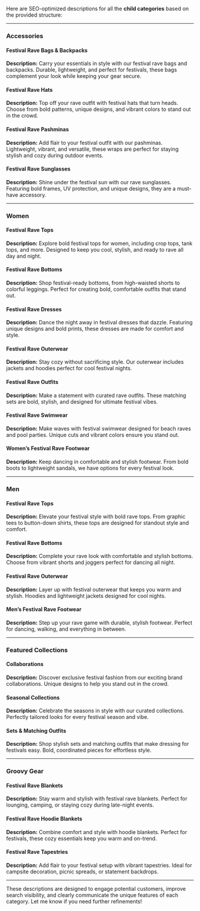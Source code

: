 Here are SEO-optimized descriptions for all the **child categories** based on the provided structure:

---

### **Accessories**
#### **Festival Rave Bags & Backpacks**  
**Description:** Carry your essentials in style with our festival rave bags and backpacks. Durable, lightweight, and perfect for festivals, these bags complement your look while keeping your gear secure.  

#### **Festival Rave Hats**  
**Description:** Top off your rave outfit with festival hats that turn heads. Choose from bold patterns, unique designs, and vibrant colors to stand out in the crowd.  

#### **Festival Rave Pashminas**  
**Description:** Add flair to your festival outfit with our pashminas. Lightweight, vibrant, and versatile, these wraps are perfect for staying stylish and cozy during outdoor events.  

#### **Festival Rave Sunglasses**  
**Description:** Shine under the festival sun with our rave sunglasses. Featuring bold frames, UV protection, and unique designs, they are a must-have accessory.  

---

### **Women**
#### **Festival Rave Tops**  
**Description:** Explore bold festival tops for women, including crop tops, tank tops, and more. Designed to keep you cool, stylish, and ready to rave all day and night.  

#### **Festival Rave Bottoms**  
**Description:** Shop festival-ready bottoms, from high-waisted shorts to colorful leggings. Perfect for creating bold, comfortable outfits that stand out.  

#### **Festival Rave Dresses**  
**Description:** Dance the night away in festival dresses that dazzle. Featuring unique designs and bold prints, these dresses are made for comfort and style.  

#### **Festival Rave Outerwear**  
**Description:** Stay cozy without sacrificing style. Our outerwear includes jackets and hoodies perfect for cool festival nights.  

#### **Festival Rave Outfits**  
**Description:** Make a statement with curated rave outfits. These matching sets are bold, stylish, and designed for ultimate festival vibes.  

#### **Festival Rave Swimwear**  
**Description:** Make waves with festival swimwear designed for beach raves and pool parties. Unique cuts and vibrant colors ensure you stand out.  

#### **Women’s Festival Rave Footwear**  
**Description:** Keep dancing in comfortable and stylish footwear. From bold boots to lightweight sandals, we have options for every festival look.  

---

### **Men**
#### **Festival Rave Tops**  
**Description:** Elevate your festival style with bold rave tops. From graphic tees to button-down shirts, these tops are designed for standout style and comfort.  

#### **Festival Rave Bottoms**  
**Description:** Complete your rave look with comfortable and stylish bottoms. Choose from vibrant shorts and joggers perfect for dancing all night.  

#### **Festival Rave Outerwear**  
**Description:** Layer up with festival outerwear that keeps you warm and stylish. Hoodies and lightweight jackets designed for cool nights.  

#### **Men’s Festival Rave Footwear**  
**Description:** Step up your rave game with durable, stylish footwear. Perfect for dancing, walking, and everything in between.  

---

### **Featured Collections**
#### **Collaborations**  
**Description:** Discover exclusive festival fashion from our exciting brand collaborations. Unique designs to help you stand out in the crowd.  

#### **Seasonal Collections**  
**Description:** Celebrate the seasons in style with our curated collections. Perfectly tailored looks for every festival season and vibe.  

#### **Sets & Matching Outfits**  
**Description:** Shop stylish sets and matching outfits that make dressing for festivals easy. Bold, coordinated pieces for effortless style.  

---

### **Groovy Gear**
#### **Festival Rave Blankets**  
**Description:** Stay warm and stylish with festival rave blankets. Perfect for lounging, camping, or staying cozy during late-night events.  

#### **Festival Rave Hoodie Blankets**  
**Description:** Combine comfort and style with hoodie blankets. Perfect for festivals, these cozy essentials keep you warm and on-trend.  

#### **Festival Rave Tapestries**  
**Description:** Add flair to your festival setup with vibrant tapestries. Ideal for campsite decoration, picnic spreads, or statement backdrops.  

---

These descriptions are designed to engage potential customers, improve search visibility, and clearly communicate the unique features of each category. Let me know if you need further refinements!